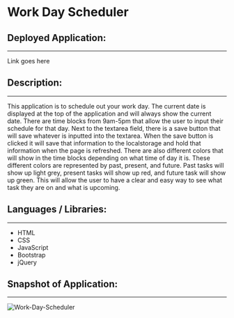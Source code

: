 # Work Day Scheduler

## Deployed Application:

---

Link goes here

## Description:

---

This application is to schedule out your work day. The current date is displayed at the top of the application and will always show the current date. There are time blocks from 9am-5pm that allow the user to input their schedule for that day. Next to the textarea field, there is a save button that will save whatever is inputted into the textarea. When the save button is clicked it will save that information to the localstorage and hold that information when the page is refreshed. There are also different colors that will show in the time blocks depending on what time of day it is. These different colors are represented by past, present, and future. Past tasks will show up light grey, present tasks will show up red, and future task will show up green. This will allow the user to have a clear and easy way to see what task they are on and what is upcoming.

## Languages / Libraries:

---

- HTML
- CSS
- JavaScript
- Bootstrap
- jQuery

## Snapshot of Application:

---

![Work-Day-Scheduler](https://user-images.githubusercontent.com/108437661/187560374-afb9a97c-8e86-4d9d-9a50-5f78466f083d.png)
